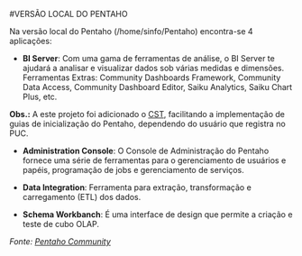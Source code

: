 #VERSÃO LOCAL DO PENTAHO


Na versão local do Pentaho (/home/sinfo/Pentaho) encontra-se 4 aplicações:

- **BI Server**: Com uma gama de ferramentas de análise, o BI Server te ajudará a analisar e visualizar dados sob várias medidas e dimensões. Ferramentas Extras: Community Dashboards Framework, Community Data Access, Community Dashboard Editor, Saiku Analytics, Saiku Chart Plus, etc.

**Obs.:** A este projeto foi adicionado o [CST](http://www.webdetails.pt/ctools/cst/), facilitando a implementação de guias de inicialização do Pentaho, dependendo do usuário que registra no PUC.

- **Administration Console**: O Console de Administração do Pentaho fornece uma série de ferramentas para o gerenciamento de usuários e papéis, programação de jobs e gerenciamento de serviços.

- **Data Integration**: Ferramenta para extração, transformação e carregamento (ETL) dos dados.

- **Schema Workbanch**: É uma interface de design que permite a criação e teste de cubo OLAP.

*Fonte: [Pentaho Community](http://community.pentaho.com/)*

